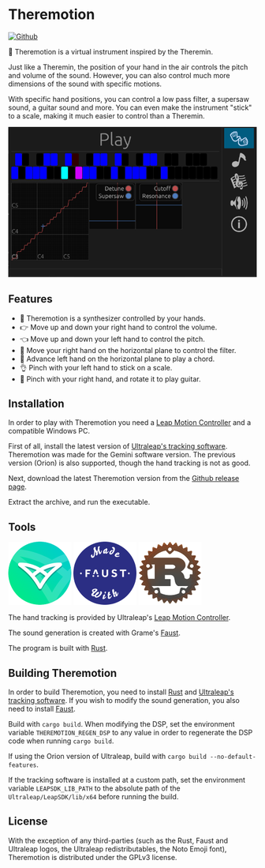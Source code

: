 # Theremotion

[![Github](https://img.shields.io/badge/github-plule%2Ftheremotion-8da0cb?style=flat-square)](https://github.com/plule/leaprs)

👐 Theremotion is a virtual instrument inspired by the Theremin.

Just like a Theremin, the position of your hand in the air controls the pitch
and volume of the sound. However, you can also control much more dimensions of
the sound with specific motions.

With specific hand positions, you can control a low pass filter, a supersaw
sound, a guitar sound and more. You can even make the instrument "stick" to a
scale, making it much easier to control than a Theremin.

![Screenshot](./site/doc/capture.png)

## Features

- 👐 Theremotion is a synthesizer controlled by your hands.
- 👉 Move up and down your right hand to control the volume.
- 👈 Move up and down your left hand to control the pitch.
- 👋 Move your right hand on the horizontal plane to control the filter.
- 👋 Advance left hand on the horizontal plane to play a chord.
- 👌 Pinch with your left hand to stick on a scale.
- 🎸 Pinch with your right hand, and rotate it to play guitar.

## Installation

In order to play with Theremotion you need a [Leap Motion
Controller](https://www.ultraleap.com/product/leap-motion-controller/) and a
compatible Windows PC.

First of all, install the latest version of [Ultraleap's tracking
software](https://developer.leapmotion.com/tracking-software-download).
Theremotion was made for the Gemini software version. The previous version
(Orion) is also supported, though the hand tracking is not as good.

Next, download the latest Theremotion version from the [Github release
page](https://github.com/plule/theremotion/releases).

Extract the archive, and run the executable.

## Tools

[![Leap Motion Controller](site/doc/ultraleap.png)](https://www.ultraleap.com/product/leap-motion-controller/) [![Faust](site/doc/faust.png)]((https://faust.grame.fr/)) [![Rust](site/doc/rust.png)](https://www.rust-lang.org)

The hand tracking is provided by Ultraleap's [Leap Motion Controller](https://www.ultraleap.com/product/leap-motion-controller/).

The sound generation is created with Grame's [Faust](https://faust.grame.fr/).

The program is built with [Rust](https://www.rust-lang.org).

## Building Theremotion

In order to build Theremotion, you need to install
[Rust](https://www.rust-lang.org) and [Ultraleap's tracking
software](https://developer.leapmotion.com/tracking-software-download). If you
wish to modify the sound generation, you also need to install
[Faust](https://faust.grame.fr/).

Build with `cargo build`. When modifying the DSP, set the environment variable
`THEREMOTION_REGEN_DSP` to any value in order to regenerate the DSP code when
running `cargo build`.

If using the Orion version of Ultraleap, build with `cargo build
--no-default-features`.

If the tracking software is installed at a custom path, set the environment
variable `LEAPSDK_LIB_PATH` to the absolute path of the
`Ultraleap/LeapSDK/lib/x64` before running the build.

## License

With the exception of any third-parties (such as the Rust, Faust and Ultraleap
logos, the Ultraleap redistributables, the Noto Emoji font), Theremotion is
distributed under the GPLv3 license.

